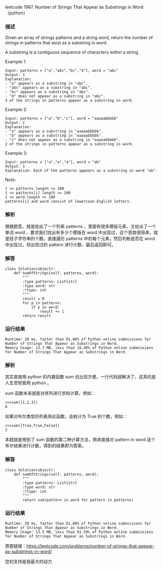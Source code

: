 leetcode  1967. Number of Strings That Appear as Substrings in Word（python）

### 描述

Given an array of strings patterns and a string word, return the number of strings in patterns that exist as a substring in word.

A substring is a contiguous sequence of characters within a string.





Example 1:

	Input: patterns = ["a","abc","bc","d"], word = "abc"
	Output: 3
	Explanation:
	- "a" appears as a substring in "abc".
	- "abc" appears as a substring in "abc".
	- "bc" appears as a substring in "abc".
	- "d" does not appear as a substring in "abc".
	3 of the strings in patterns appear as a substring in word.

	
Example 2:

	Input: patterns = ["a","b","c"], word = "aaaaabbbbb"
	Output: 2
	Explanation:
	- "a" appears as a substring in "aaaaabbbbb".
	- "b" appears as a substring in "aaaaabbbbb".
	- "c" does not appear as a substring in "aaaaabbbbb".
	2 of the strings in patterns appear as a substring in word.


Example 3:


	Input: patterns = ["a","a","a"], word = "ab"
	Output: 3
	Explanation: Each of the patterns appears as a substring in word "ab".
	


Note:

	1 <= patterns.length <= 100
	1 <= patterns[i].length <= 100
	1 <= word.length <= 100
	patterns[i] and word consist of lowercase English letters.


### 解析

根据题意，就是给出了一个列表 patterns ，里面有很多模版元素，又给出了一个单词 word ，要求我们找出有多少个模版在 word 中出现过，这个思路很简单，就是找子字符串的个数。直接遍历 patterns 中的每个元素，然后判断是否在 word 中出现过，将出现过的 pattern 进行计数，最后返回即可。


### 解答
				

	class Solution(object):
	    def numOfStrings(self, patterns, word):
	        """
	        :type patterns: List[str]
	        :type word: str
	        :rtype: int
	        """
	        result = 0
	        for p in patterns:
	            if p in word:
	                result += 1
	        return result
	                
            	      
			
### 运行结果

	
	Runtime: 20 ms, faster than 81.60% of Python online submissions for Number of Strings That Appear as Substrings in Word.
	Memory Usage: 13.7 MB, less than 18.40% of Python online submissions for Number of Strings That Appear as Substrings in Word.
	
### 解析


其实直接用 python 的内置函数 sum 也比较方便，一行代码就解决了，这真的是人生苦短我用 python 。

sum 函数本来就是对序列进行求和计算，例如：

	>>>sum([1,2,3])  
	6

	
如果对布尔类型的列表用此函数，会统计为 True 的个数，例如：
	
	>>>sum([True,True,False])  
	2
	
本题就是用到了 sum 函数的第二种计算方法，用来直接对 pattern in word 这个布尔结果进行计数，得到的结果即为答案。


### 解答
				

	class Solution(object):
	    def numOfStrings(self, patterns, word):
	        """
	        :type patterns: List[str]
	        :type word: str
	        :rtype: int
	        """
	        return sum(pattern in word for pattern in patterns)
	                
            	      
			
### 运行结果

	Runtime: 20 ms, faster than 81.60% of Python online submissions for Number of Strings That Appear as Substrings in Word.
	Memory Usage: 13.5 MB, less than 91.59% of Python online submissions for Number of Strings That Appear as Substrings in Word.
	
原题链接：https://leetcode.com/problems/number-of-strings-that-appear-as-substrings-in-word/



您的支持是我最大的动力
